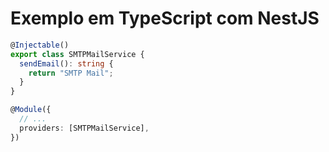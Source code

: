 # Exemplo em TypeScript com NestJS

```ts
@Injectable()
export class SMTPMailService {
  sendEmail(): string {
    return "SMTP Mail";
  }
}

@Module({
  // ...
  providers: [SMTPMailService],
})
```
